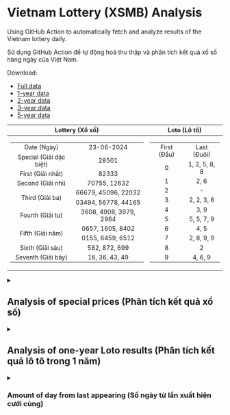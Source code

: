 # Vietnam Lottery (XSMB) Analysis

Using GitHub Action to automatically fetch and analyze results of the Vietnam lottery daily.

Sử dụng GitHub Action để tự động hoá thu thập và phân tích kết quả xổ số hàng ngày của Việt Nam.

Download:

* [Full data](https://raw.githubusercontent.com/khiemdoan/vietnam-lottery-xsmb-analysis/main/results/xsmb.csv)
* [1-year data](https://raw.githubusercontent.com/khiemdoan/vietnam-lottery-xsmb-analysis/main/results/xsmb_1_year.csv)
* [2-year data](https://raw.githubusercontent.com/khiemdoan/vietnam-lottery-xsmb-analysis/main/results/xsmb_2_year.csv)
* [3-year data](https://raw.githubusercontent.com/khiemdoan/vietnam-lottery-xsmb-analysis/main/results/xsmb_3_year.csv)
* [5-year data](https://raw.githubusercontent.com/khiemdoan/vietnam-lottery-xsmb-analysis/main/results/xsmb_5_year.csv)

| Lottery (Xổ số) | Loto (Lô tô) |
| :------------: | :----------: |
| <table><tr><td>Date (Ngày)</td><td>23-06-2024</td></tr><tr><td>Special (Giải dặc biệt)</td><td>28501</td></tr><tr><td>First (Giải nhất)</td><td>82333</td></tr><tr><td>Second (Giải nhì)</td><td>70755, 12632</td></tr><tr><td rowspan="2">Third (Giải ba)</td><td>66679, 45096, 22032</td></tr><tr><td>03494, 56778, 44165</td></tr><tr><td>Fourth (Giải tư)</td><td>3608, 4908, 3979, 2964</td></tr><tr><td rowspan="2">Fifth (Giải năm)</td><td>0657, 1605, 8402</td></tr><tr><td>0155, 6459, 6512</td></tr><tr><td>Sixth (Giải sáu)</td><td>582, 872, 699</td></tr><tr><td>Seventh (Giải bảy)</td><td>16, 36, 43, 49</td></tr></table> | <table><tr><td>First (Đầu)</td><td>Last (Đuôi)</td></tr><tr><td>0</td><td>1, 2, 5, 8, 8</td></tr><tr><td>1</td><td>2, 6</td></tr><tr><td>2</td><td>-</td></tr><tr><td>3</td><td>2, 2, 3, 6</td></tr><tr><td>4</td><td>3, 9</td></tr><tr><td>5</td><td>5, 5, 7, 9</td></tr><tr><td>6</td><td>4, 5</td></tr><tr><td>7</td><td>2, 8, 9, 9</td></tr><tr><td>8</td><td>2</td></tr><tr><td>9</td><td>4, 6, 9</td></tr></table> |

<details>
  <summary><h2>Analysis of special prices (Phân tích kết quả xổ số)</h2></summary>
  <h3>Amount of day from last appearing (Số ngày từ lần xuất hiện cuối cùng)</h3>

  ![Delta](images/special_delta.jpg)

  <h3>Top 10 amount of day from last appearing (Top 10 số lâu chưa xuất hiện)</h3>

  ![Delta top 10](images/special_delta_top_10.jpg)
</details>

<details>
  <summary><h2>Analysis of one-year Loto results (Phân tích kết quả lô tô trong 1 năm)</h2></summary>

  Max: 129. Min: 68.

  Mean: 97.74. Standard deviation: 10.91.

  <h3>Detail (Chi tiết)</h3>

  ![Detail](images/heatmap.jpg)

  <h3>Top 10</h3>

  ![Top 10](images/top-10.jpg)

  <h3>Distribution (Phân bổ)</h3>

  ![Distribution](images/distribution.jpg)
</details>

<details>
  <summary><h3>Amount of day from last appearing (Số ngày từ lần xuất hiện cưới cùng)</h2></summary>

  ![Delta](images/delta.jpg)

  <h3>Top 10 amount of day from last appearing (Top 10 số lâu chưa xuất hiện)</h3>

  ![Delta top 10](images/delta_top_10.jpg)
</details>